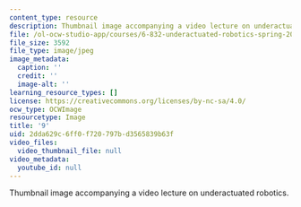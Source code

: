 ```yaml
---
content_type: resource
description: Thumbnail image accompanying a video lecture on underactuated robotics.
file: /ol-ocw-studio-app/courses/6-832-underactuated-robotics-spring-2009/2dda629c6ff0f720797bd3565839b63f_9.jpg
file_size: 3592
file_type: image/jpeg
image_metadata:
  caption: ''
  credit: ''
  image-alt: ''
learning_resource_types: []
license: https://creativecommons.org/licenses/by-nc-sa/4.0/
ocw_type: OCWImage
resourcetype: Image
title: '9'
uid: 2dda629c-6ff0-f720-797b-d3565839b63f
video_files:
  video_thumbnail_file: null
video_metadata:
  youtube_id: null
---
```

Thumbnail image accompanying a video lecture on underactuated robotics.